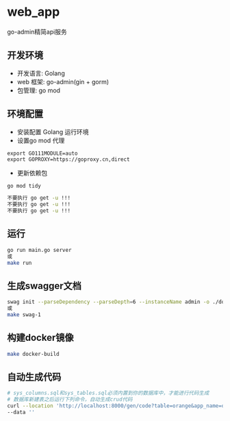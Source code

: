 # web_app
go-admin精简api服务

## 开发环境
* 开发语言: Golang
* web 框架: go-admin(gin + gorm)
* 包管理: go mod

## 环境配置
* 安装配置 Golang 运行环境
* 设置go mod 代理
```
export GO111MODULE=auto
export GOPROXY=https://goproxy.cn,direct
```
* 更新依赖包
```bash
go mod tidy

不要执行 go get -u !!!
不要执行 go get -u !!!
不要执行 go get -u !!!
```

## 运行
```bash
go run main.go server
或
make run
```

## 生成swagger文档
```bash
swag init --parseDependency --parseDepth=6 --instanceName admin -o ./docs/admin
或
make swag-1
```

## 构建docker镜像
```bash
make docker-build
```

## 自动生成代码
```bash
# sys_columns.sql和sys_tables.sql必须内置到你的数据库中，才能进行代码生成
# 数据库新建表之后运行下列命令，自动生成crud代码
curl --location 'http://localhost:8000/gen/code?table=orange&app_name=orange' \
--data ''
```

